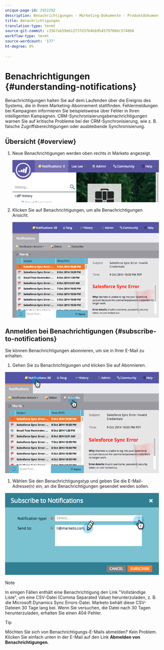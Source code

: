 ```yaml
---
unique-page-id: 2952292
description: Benachrichtigungen - Marketing-Dokumente - Produktdokumentation
title: Benachrichtigungen
translation-type: tm+mt
source-git-commit: c33b7ab59e612f37d3f64bb954579700dc574068
workflow-type: tm+mt
source-wordcount: '177'
ht-degree: 0%

---
```



# Benachrichtigungen {#understanding-notifications}

Benachrichtigungen halten Sie auf dem Laufenden über die Ereignis des Systems, die in Ihrem Marketing-Abonnement stattfinden. Fehlermeldungen bei Kampagnen informieren Sie beispielsweise über Fehler in Ihren intelligenten Kampagnen. CRM-Synchronisierungsbenachrichtigungen warnen Sie auf kritische Probleme bei der CRM-Synchronisierung, wie z. B. falsche Zugriffsberechtigungen oder ausbleibende Synchronisierung.

## Übersicht {#overview}

1. Neue Benachrichtigungen werden oben rechts in Marketo angezeigt.

   ![](assets/image2014-10-10-11-3a32-3a48.png)

1. Klicken Sie auf Benachrichtigungen, um alle Benachrichtigungen Ansicht.

   ![](assets/image2014-10-10-11-3a55-3a44.png)

## Anmelden bei Benachrichtigungen {#subscribe-to-notifications}

Sie können Benachrichtigungen abonnieren, um sie in Ihrer E-Mail zu erhalten.

1. Gehen Sie zu Benachrichtigungen und klicken Sie auf Abonnieren.

![](assets/image2014-10-10-12-3a3-3a29.png)

1. Wählen Sie den Benachrichtigungstyp und geben Sie die E-Mail-Adresse(n) ein, an die Benachrichtigungen gesendet werden sollen.

![](assets/image2014-10-10-13-3a0-3a37.png)

>[!NOTE]
>
>In einigen Fällen enthält eine Benachrichtigung den Link &quot;Vollständige Liste&quot;, um eine CSV-Datei (Comma Separated Value) herunterzuladen, z. B. die Microsoft Dynamics Sync Errors-Datei. Marketo behält diese CSV-Dateien 30 Tage lang bei. Wenn Sie versuchen, die Datei nach 30 Tagen herunterzuladen, erhalten Sie einen 404-Fehler.

>[!TIP]
>
>Möchten Sie sich von Benachrichtigungs-E-Mails abmelden? Kein Problem. Klicken Sie einfach unten in der E-Mail auf den Link **Abmelden von Benachrichtigungen**.

